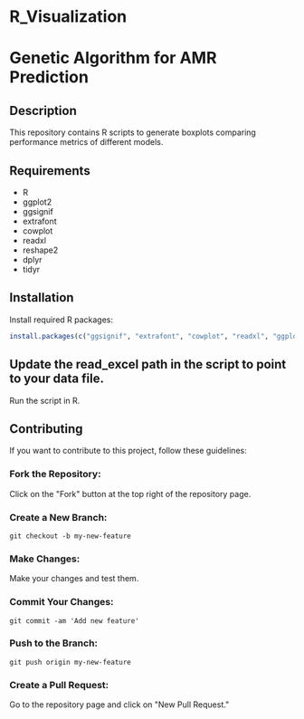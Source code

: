# R_Visualization
# Genetic Algorithm for AMR Prediction

## Description
This repository contains R scripts to generate boxplots comparing performance metrics of different models.

## Requirements
- R
- ggplot2
- ggsignif
- extrafont
- cowplot
- readxl
- reshape2
- dplyr
- tidyr

## Installation
Install required R packages:

```r
install.packages(c("ggsignif", "extrafont", "cowplot", "readxl", "ggplot2", "reshape2", "dplyr", "tidyr"))

```
## Update the read_excel path in the script to point to your data file.
Run the script in R.

## Contributing
If you want to contribute to this project, follow these guidelines:

### Fork the Repository:
Click on the "Fork" button at the top right of the repository page.

### Create a New Branch:
```
git checkout -b my-new-feature
```
### Make Changes:
Make your changes and test them.

### Commit Your Changes:
```
git commit -am 'Add new feature'
```

### Push to the Branch:
```
git push origin my-new-feature
```

### Create a Pull Request:
Go to the repository page and click on "New Pull Request."
